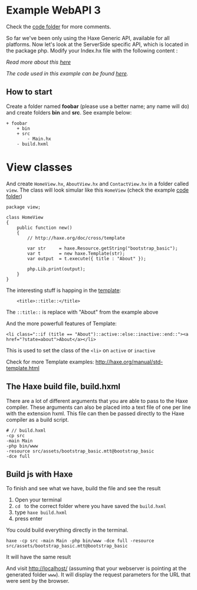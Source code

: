 # Example WebAPI 3

Check the [code folder](https://github.com/MatthijsKamstra/haxephp/tree/master/03webapi/code) for more comments.

So far we've been only using the Haxe Generic API, available for all platforms. Now let's look at the ServerSide specific API, which is located in the package php. Modify your Index.hx file with the following content :



*Read more about this [here](about.md)*

_The code used in this example can be found [here](https://github.com/MatthijsKamstra/haxephp/tree/master/03webapi/code)._


## How to start

Create a folder named **foobar** (please use a better name; any name will do) and create folders **bin** and **src**.
See example below:

```
+ foobar
	+ bin
	+ src
		- Main.hx
	- build.hxml
```


# View classes

And create `HomeView.hx`, `AboutView.hx` and `ContactView.hx` in a folder called `view`.
The class will look simular like this `HomeView` (check the example [code folder](https://github.com/MatthijsKamstra/haxephp/tree/master/03webapi/code))

```
package view;

class HomeView
{
	public function new()
	{
		// http://haxe.org/doc/cross/template

		var str 	= haxe.Resource.getString("bootstrap_basic");
		var t 		= new haxe.Template(str);
		var output 	= t.execute({ title : "About" });

		php.Lib.print(output);
	}
}

```

The interesting stuff is happing in the [template](https://github.com/MatthijsKamstra/haxephp/tree/master/03webapi/code/src/assets/bootstrap_basic.mtt):

```
	<title>::title::</title>
```

The `::title::` is replace with "About" from the example above

And the more powerfull features of Template:

```
<li class="::if (title == "About")::active::else::inactive::end::"><a href="?state=about">About</a></li>
```
This is used to set the class of the `<li>` on `active` or `inactive`


Check for more Template examples: <http://haxe.org/manual/std-template.html>


## The Haxe build file, build.hxml

There are a lot of different arguments that you are able to pass to the Haxe compiler.
These arguments can also be placed into a text file of one per line with the extension hxml. This file can then be passed directly to the Haxe compiler as a build script.

```
# // build.hxml
-cp src
-main Main
-php bin/www
-resource src/assets/bootstrap_basic.mtt@bootstrap_basic
-dce full
```


## Build js with Haxe

To finish and see what we have, build the file and see the result

1. Open your terminal
2. `cd ` to the correct folder where you have saved the `build.hxml`
3. type `haxe build.hxml`
4. press enter


You could build everything directly in the terminal.

```
haxe -cp src -main Main -php bin/www -dce full -resource src/assets/bootstrap_basic.mtt@bootstrap_basic
```

It will have the same result



And visit <http://localhost/> (assuming that your webserver is pointing at the generated folder `www`). It will display the request parameters for the URL that were sent by the browser.

